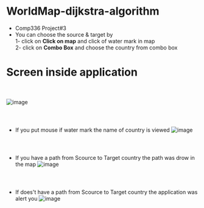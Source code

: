 # WorldMap-dijkstra-algorithm
* Comp336 Project#3
* You can choose the source & target by <br>
1- click on **Click on map** and click of water mark in map <br>
2- click on **Combo Box** and choose the country from combo box <br>


# Screen inside application 
<br><br>
![image](https://user-images.githubusercontent.com/102483320/227712098-b5a71eeb-4397-4646-a3c5-a34b0fbc4258.png)
<br><br>
#
* If you put mouse if water mark the name of country is viewed
![image](https://user-images.githubusercontent.com/102483320/229760419-4ff6c898-0d49-4a45-b15d-4a6fff4f4b11.png)
<br><br>
#
* If you have a path from Scource to Target country the path was drow in the map
![image](https://user-images.githubusercontent.com/102483320/227712037-008390fc-cb56-4571-8e05-991a13d45af4.png)
<br><br>
#
* If does't have a path from Scource to Target country the application was alert you
![image](https://user-images.githubusercontent.com/102483320/227712275-32071d13-87b2-4bae-94b4-7a4e9ab7c578.png)
<br><br>

